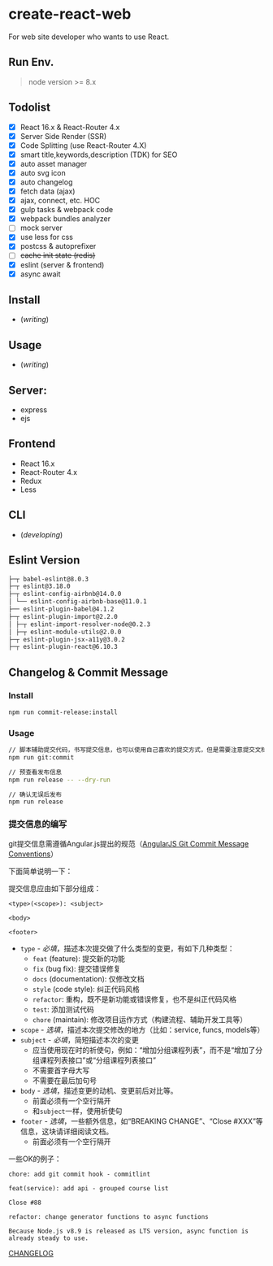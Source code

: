 # create-react-web

For web site developer who wants to use React.

## Run Env.

> node version >= 8.x

## Todolist

- [x] React 16.x & React-Router 4.x
- [x] Server Side Render (SSR)
- [x] Code Splitting (use React-Router 4.X)
- [x] smart title,keywords,description (TDK) for SEO
- [x] auto asset manager
- [x] auto svg icon
- [x] auto changelog
- [x] fetch data (ajax)
- [x] ajax, connect, etc. HOC
- [x] gulp tasks & webpack code
- [x] webpack bundles analyzer
- [ ] mock server
- [x] use less for css
- [x] postcss & autoprefixer
- [ ] <del>cache init state (redis)</del>
- [x] eslint (server & frontend)
- [x] async await

## Install

* (_writing_)

## Usage

* (_writing_)

## Server:

* express
* ejs

## Frontend

* React 16.x
* React-Router 4.x
* Redux
* Less

## CLI

* (_developing_)

## Eslint Version

```bash
├─┬ babel-eslint@8.0.3
├─┬ eslint@3.18.0
├─┬ eslint-config-airbnb@14.0.0
│ └── eslint-config-airbnb-base@11.0.1
├── eslint-plugin-babel@4.1.2
├─┬ eslint-plugin-import@2.2.0
│ ├─┬ eslint-import-resolver-node@0.2.3
│ ├─┬ eslint-module-utils@2.0.0
├─┬ eslint-plugin-jsx-a11y@3.0.2
├─┬ eslint-plugin-react@6.10.3
```

## Changelog & Commit Message

### Install

```bash
npm run commit-release:install
```

### Usage

```bash
// 脚本辅助提交代码，书写提交信息，也可以使用自己喜欢的提交方式，但是需要注意提交文档的格式
npm run git:commit

// 预查看发布信息
npm run release -- --dry-run

// 确认无误后发布
npm run release
```
### 提交信息的编写

git提交信息需遵循Angular.js提出的规范（[AngularJS Git Commit Message Conventions](https://docs.google.com/document/d/1QrDFcIiPjSLDn3EL15IJygNPiHORgU1_OOAqWjiDU5Y/edit)）

下面简单说明一下：

提交信息应由如下部分组成：

```
<type>(<scope>): <subject>

<body>

<footer>
```

- `type` - *必填*，描述本次提交做了什么类型的变更，有如下几种类型：
    - `feat` (feature): 提交新的功能
    - `fix` (bug fix): 提交错误修复
    - `docs` (documentation): 仅修改文档
    - `style` (code style): 纠正代码风格
    - `refactor`: 重构，既不是新功能或错误修复，也不是纠正代码风格
    - `test`: 添加测试代码
    - `chore` (maintain): 修改项目运作方式（构建流程、辅助开发工具等）
- `scope` - *选填*，描述本次提交修改的地方（比如：service, funcs, models等）
- `subject` - *必填*，简短描述本次的变更
    - 应当使用现在时的祈使句，例如：“增加分组课程列表”，而不是“增加了分组课程列表接口”或“分组课程列表接口”
    - 不需要首字母大写
    - 不需要在最后加句号
- `body` - *选填*，描述变更的动机、变更前后对比等。
    - 前面必须有一个空行隔开
    - 和`subject`一样，使用祈使句
- `footer` - *选填*，一些额外信息，如“BREAKING CHANGE”、“Close #XXX”等信息，这块请详细阅读文档。
    - 前面必须有一个空行隔开

一些OK的例子：

```
chore: add git commit hook - commitlint
```

```
feat(service): add api - grouped course list

Close #88
```

```
refactor: change generator functions to async functions

Because Node.js v8.9 is released as LTS version, async function is already steady to use.
```
[CHANGELOG](/CHANGELOG.md)
